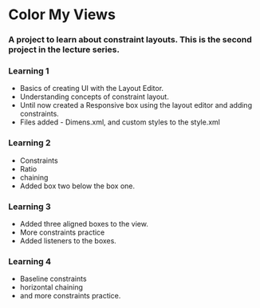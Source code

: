 # Color My Views

### A project to learn about constraint layouts. This is the second project in the lecture series.

### Learning 1
* Basics of creating UI with the Layout Editor.
* Understanding concepts of constraint layout.
* Until now created a Responsive box using the layout editor and adding constraints.
* Files added  - Dimens.xml, and custom styles to the style.xml

### Learning 2
* Constraints
* Ratio
* chaining
* Added box two below the box one.

### Learning 3
* Added three aligned boxes to the view.
* More constraints practice
* Added listeners to the boxes.

### Learning 4
* Baseline constraints
* horizontal chaining
* and more constraints practice.